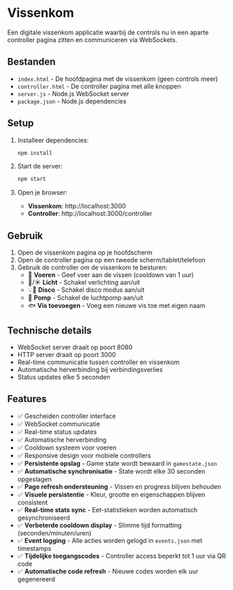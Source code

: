 # Vissenkom

Een digitale vissenkom applicatie waarbij de controls nu in een aparte controller pagina zitten en communiceren via WebSockets.

## Bestanden

- `index.html` - De hoofdpagina met de vissenkom (geen controls meer)
- `controller.html` - De controller pagina met alle knoppen
- `server.js` - Node.js WebSocket server
- `package.json` - Node.js dependencies

## Setup

1. Installeer dependencies:
   ```bash
   npm install
   ```

2. Start de server:
   ```bash
   npm start
   ```

3. Open je browser:
   - **Vissenkom**: http://localhost:3000
   - **Controller**: http://localhost:3000/controller

## Gebruik

1. Open de vissenkom pagina op je hoofdscherm
2. Open de controller pagina op een tweede scherm/tablet/telefoon
3. Gebruik de controller om de vissenkom te besturen:
   - 🍤 **Voeren** - Geef voer aan de vissen (cooldown van 1 uur)
   - 🌙/☀️ **Licht** - Schakel verlichting aan/uit
   - 💡🎉 **Disco** - Schakel disco modus aan/uit
   - 💨 **Pomp** - Schakel de luchtpomp aan/uit
   - 🐟 **Vis toevoegen** - Voeg een nieuwe vis toe met eigen naam

## Technische details

- WebSocket server draait op poort 8080
- HTTP server draait op poort 3000
- Real-time communicatie tussen controller en vissenkom
- Automatische herverbinding bij verbindingsverlies
- Status updates elke 5 seconden

## Features

- ✅ Gescheiden controller interface
- ✅ WebSocket communicatie
- ✅ Real-time status updates
- ✅ Automatische herverbinding
- ✅ Cooldown systeem voor voeren
- ✅ Responsive design voor mobiele controllers
- ✅ **Persistente opslag** - Game state wordt bewaard in `gamestate.json`
- ✅ **Automatische synchronisatie** - State wordt elke 30 seconden opgeslagen
- ✅ **Page refresh ondersteuning** - Vissen en progress blijven behouden
- ✅ **Visuele persistentie** - Kleur, grootte en eigenschappen blijven consistent
- ✅ **Real-time stats sync** - Eet-statistieken worden automatisch gesynchroniseerd
- ✅ **Verbeterde cooldown display** - Slimme tijd formatting (seconden/minuten/uren)
- ✅ **Event logging** - Alle acties worden gelogd in `events.json` met timestamps
- ✅ **Tijdelijke toegangscodes** - Controller access beperkt tot 1 uur via QR code
- ✅ **Automatische code refresh** - Nieuwe codes worden elk uur gegenereerd
